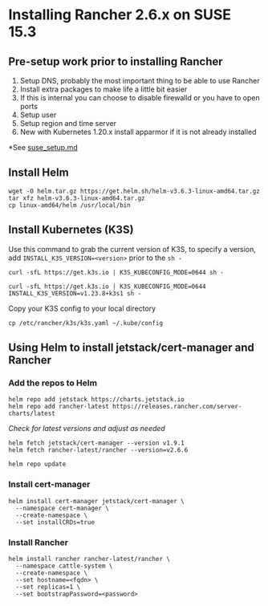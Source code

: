 # Installing Rancher 2.6.x on SUSE 15.3

## Pre-setup work prior to installing Rancher

1. Setup DNS, probably the most important thing to be able to use Rancher
1. Install extra packages to make life a little bit easier
1. If this is internal you can choose to disable firewalld or you have to open ports
1. Setup user
1. Setup region and time server
1. New with Kubernetes 1.20.x install apparmor if it is not already installed

*See [suse_setup.md](suse_setup.md)

## Install Helm

```text
wget -O helm.tar.gz https://get.helm.sh/helm-v3.6.3-linux-amd64.tar.gz
tar xfz helm-v3.6.3-linux-amd64.tar.gz
cp linux-amd64/helm /usr/local/bin
```

## Install Kubernetes (K3S)

Use this command to grab the current version of K3S, to specify a version, add `INSTALL_K3S_VERSION=<version>` prior to the `sh -`

```text
curl -sfL https://get.k3s.io | K3S_KUBECONFIG_MODE=0644 sh -
```

```text
curl -sfL https://get.k3s.io | K3S_KUBECONFIG_MODE=0644 INSTALL_K3S_VERSION=v1.23.8+k3s1 sh -
```

Copy your K3S config to your local directory
```text
cp /etc/rancher/k3s/k3s.yaml ~/.kube/config
```

## Using Helm to install jetstack/cert-manager and Rancher

### Add the repos to Helm

```text
helm repo add jetstack https://charts.jetstack.io
helm repo add rancher-latest https://releases.rancher.com/server-charts/latest
```

*Check for latest versions and adjust as needed*
```text
helm fetch jetstack/cert-manager --version v1.9.1
helm fetch rancher-latest/rancher --version=v2.6.6
```

```text
helm repo update
```

### Install cert-manager

```text
helm install cert-manager jetstack/cert-manager \
  --namespace cert-manager \
  --create-namespace \
  --set installCRDs=true
```

### Install Rancher

```text
helm install rancher rancher-latest/rancher \
  --namespace cattle-system \
  --create-namespace \
  --set hostname=<fqdn> \
  --set replicas=1 \
  --set bootstrapPassword=<password>
```
